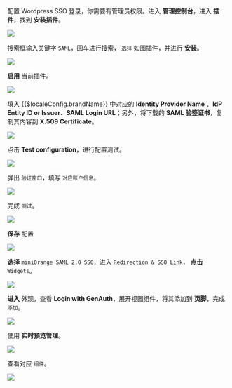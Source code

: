 <IntegrationDetailCard title="配置 Wordpress SSO 登录">

配置 Wordpress SSO 登录，你需要有管理员权限。进入 **管理控制台**，进入 **插件**，找到 **安装插件**。

<img src="../../images/integration/wordpress/2-1.png" class="md-img-padding" />

搜索框输入关键字 `SAML`，回车进行搜索， `选择` 如图插件，并进行 **安装**。

<img src="../../images/integration/wordpress/2-2.png" class="md-img-padding" />

**启用** 当前插件。

<img src="../../images/integration/wordpress/2-3.png" class="md-img-padding" />

填入 {{$localeConfig.brandName}} 中对应的 **Identity Provider Name** 、**IdP Entity ID or Issuer**、**SAML Login URL**；另外，将下载的 **SAML 验签证书**，复制其内容到 **X.509 Certificate**。

<img src="../../images/integration/wordpress/2-4.png" class="md-img-padding" />

点击 **Test configuration**，进行配置测试。

<img src="../../images/integration/wordpress/2-5.png" class="md-img-padding" />

弹出 `验证窗口`，填写 `对应账户信息`。

<img src="../../images/integration/wordpress/2-6.png" class="md-img-padding" />

完成 `测试`。

<img src="../../images/integration/wordpress/2-7.png" class="md-img-padding" />

**保存** 配置

<img src="../../images/integration/wordpress/2-8.png" class="md-img-padding" />

**选择** `miniOrange SAML 2.0 SSO`，进入 `Redirection & SSO Link`， **点击** `Widgets`。

<img src="../../images/integration/wordpress/2-9.png" class="md-img-padding" />

**进入** 外观，查看 **Login with GenAuth**，展开视图组件，将其添加到 **页脚**，完成 `添加`。

<img src="../../images/integration/wordpress/2-10.png" class="md-img-padding" />

使用 **实时预览管理**。

<img src="../../images/integration/wordpress/2-11.png" class="md-img-padding" />

查看对应 `组件`。

<img src="../../images/integration/wordpress/2-12.png" class="md-img-padding" />

</IntegrationDetailCard>
